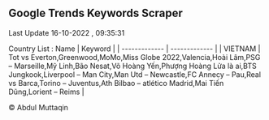 

## Google Trends Keywords Scraper 
 
Last Update 16-10-2022 , 09:35:31

Country List :
 Name  | Keyword |
| ------------- | ------------- |
| VIETNAM | Tot vs Everton,Greenwood,MoMo,Miss Globe 2022,Valencia,Hoài Lâm,PSG – Marseille,Mỹ Linh,Bão Nesat,Võ Hoàng Yến,Phượng Hoàng Lửa là ai,BTS Jungkook,Liverpool – Man City,Man Utd – Newcastle,FC Annecy – Pau,Real vs Barca,Torino – Juventus,Ath Bilbao – atlético Madrid,Mai Tiến Dũng,Lorient – Reims |



© Abdul Muttaqin 
